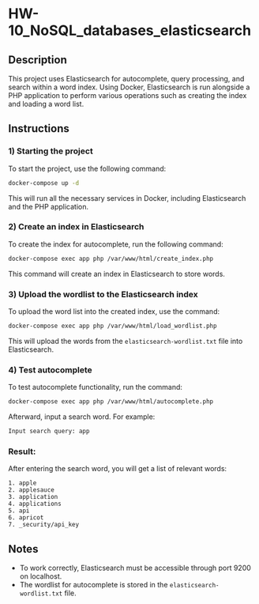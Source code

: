 # HW-10_NoSQL_databases_elasticsearch

## Description

This project uses Elasticsearch for autocomplete, query processing, and search within a word index. Using Docker, Elasticsearch is run alongside a PHP application to perform various operations such as creating the index and loading a word list.

## Instructions

### 1) Starting the project

To start the project, use the following command:

```bash
docker-compose up -d
```

This will run all the necessary services in Docker, including Elasticsearch and the PHP application.

### 2) Create an index in Elasticsearch

To create the index for autocomplete, run the following command:

```bash
docker-compose exec app php /var/www/html/create_index.php
```

This command will create an index in Elasticsearch to store words.

### 3) Upload the wordlist to the Elasticsearch index

To upload the word list into the created index, use the command:

```bash
docker-compose exec app php /var/www/html/load_wordlist.php
```

This will upload the words from the `elasticsearch-wordlist.txt` file into Elasticsearch.

### 4) Test autocomplete

To test autocomplete functionality, run the command:

```bash
docker-compose exec app php /var/www/html/autocomplete.php
```

Afterward, input a search word. For example:

```bash
Input search query: app
```

### Result:

After entering the search word, you will get a list of relevant words:

```
1. apple
2. applesauce
3. application
4. applications
5. api
6. apricot
7. _security/api_key
```

## Notes

- To work correctly, Elasticsearch must be accessible through port 9200 on localhost.
- The wordlist for autocomplete is stored in the `elasticsearch-wordlist.txt` file.